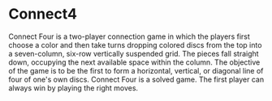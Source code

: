 # Connect4
Connect Four is a two-player connection game in which the players first choose a color and then take turns dropping colored discs from the top into a seven-column, 
six-row vertically suspended grid. The pieces fall straight down, occupying the next available space within the column. 
The objective of the game is to be the first to form a horizontal, vertical, or diagonal line of four of one's own discs. 
Connect Four is a solved game. The first player can always win by playing the right moves.
